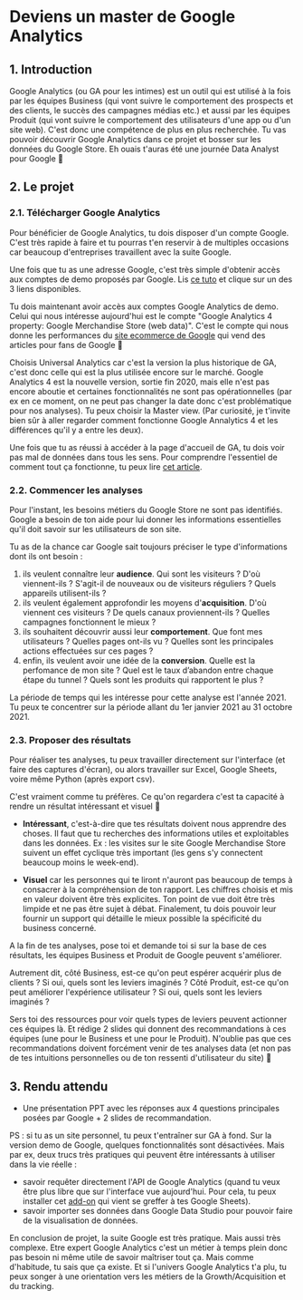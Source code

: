 # Deviens un master de Google Analytics 

## 1. Introduction
 
Google Analytics (ou GA pour les intimes) est un outil qui est utilisé à la fois par les équipes Business (qui vont suivre le comportement des prospects et des clients, le succès des campagnes médias etc.) et aussi par les équipes Produit (qui vont suivre le comportement des utilisateurs d'une app ou d'un site web). 
C'est donc une compétence de plus en plus recherchée. Tu vas pouvoir découvrir Google Analytics dans ce projet et bosser sur les données du Google Store. Eh ouais t'auras été une journée Data Analyst pour Google 🚀 

## 2. Le projet

### 2.1. Télécharger Google Analytics

Pour bénéficier de Google Analytics, tu dois disposer d'un compte Google. C'est très rapide à faire et tu pourras t'en reservir à de multiples occasions car beaucoup d'entreprises travaillent avec la suite Google.

Une fois que tu as une adresse Google, c'est très simple d'obtenir accès aux comptes de demo proposés par Google. Lis [ce tuto](https://analytics.google.com/analytics/web/#/p213025502/reports/reportinghub?params=_u..nav%3Dmaui) et clique sur un des 3 liens disponibles. 

Tu dois maintenant avoir accès aux comptes Google Analytics de demo. Celui qui nous intéresse aujourd'hui est le compte "Google Analytics 4 property: Google Merchandise Store (web data)". C'est le compte qui nous donne les performances du [site ecommerce de Google](https://www.googlemerchandisestore.com/) qui vend des articles pour fans de Google 🤤

Choisis Universal Analytics car c'est la version la plus historique de GA, c'est donc celle qui est la plus utilisée encore sur le marché. Google Analytics 4 est la nouvelle version, sortie fin 2020, mais elle n'est pas encore aboutie et certaines fonctionnalités ne sont pas opérationnelles (par ex en ce moment, on ne peut pas changer la date donc c'est problématique pour nos analyses). Tu peux choisir la Master view. (Par curiosité, je t'invite bien sûr à aller regarder comment fonctionne Google Annalytics 4 et les différences qu'il y a entre les deux).

Une fois que tu as réussi à accéder à la page d'accueil de GA, tu dois voir pas mal de données dans tous les sens. Pour comprendre l'essentiel de comment tout ça fonctionne, tu peux lire [cet article](https://imrsiv.fr/methode/google-analytics-un-outil-puissant-pour-analyser-laudience-de-votre-site-internet/).


### 2.2. Commencer les analyses

Pour l'instant, les besoins métiers du Google Store ne sont pas identifiés. Google a besoin de ton aide pour lui donner les informations essentielles qu'il doit savoir sur les utilisateurs de son site. 

Tu as de la chance car Google sait toujours préciser le type d'informations dont ils ont besoin : 
1) ils veulent connaître leur **audience**. Qui sont les visiteurs ? D'où viennent-ils ? S'agit-il de nouveaux ou de visiteurs réguliers ? Quels appareils utilisent-ils ?
2) ils veulent également approfondir les moyens d'**acquisition**. D'où viennent ces visiteurs ? De quels canaux proviennent-ils ? Quelles campagnes fonctionnent le mieux ?
3) ils souhaitent découvrir aussi leur **comportement**. Que font mes utilisateurs ? Quelles pages ont-ils vu ? Quelles sont les principales actions effectuées sur ces pages ?
4) enfin, ils veulent avoir une idée de la **conversion**. Quelle est la perfomance de mon site ? Quel est le taux d’abandon entre chaque étape du tunnel ? Quels sont les produits qui rapportent le plus ? 

La période de temps qui les intéresse pour cette analyse est l'année 2021. Tu peux te concentrer sur la période allant du 1er janvier 2021 au 31 octobre 2021.


### 2.3. Proposer des résultats

Pour réaliser tes analyses, tu peux travailler directement sur l'interface (et faire des captures d'écran), ou alors travailler sur Excel, Google Sheets, voire même Python (après export csv). 

C'est vraiment comme tu préfères. Ce qu'on regardera c'est ta capacité à rendre un résultat intéressant et visuel 🌈

- **Intéressant**, c'est-à-dire que tes résultats doivent nous apprendre des choses. Il faut que tu recherches des informations utiles et exploitables dans les données. Ex : les visites sur le site Google Merchandise Store suivent un effet cyclique très important (les gens s'y connectent beaucoup moins le week-end).

- **Visuel** car les personnes qui te liront n'auront pas beaucoup de temps à consacrer à la compréhension de ton rapport. Les chiffres choisis et mis en valeur doivent être très explicites. Ton point de vue doit être très limpide et ne pas être sujet à débat. Finalement, tu dois pouvoir leur fournir un support qui détaille le mieux possible la spécificité du business concerné.


A la fin de tes analyses, pose toi et demande toi si sur la base de ces résultats, les équipes Business et Produit de Google peuvent s'améliorer.

Autrement dit, côté Business, est-ce qu'on peut espérer acquérir plus de clients ? Si oui, quels sont les leviers imaginés ?
Côté Produit, est-ce qu'on peut améliorer l'expérience utilisateur ? Si oui, quels sont les leviers imaginés ? 

Sers toi des ressources pour voir quels types de leviers peuvent actionner ces équipes là. Et rédige 2 slides qui donnent des recommandations à ces équipes (une pour le Business et une pour le Produit). N'oublie pas que ces recommandations doivent forcément venir de tes analyses data (et non pas de tes intuitions personnelles ou de ton ressenti d'utilisateur du site) 🙈


## 3. Rendu attendu
- Une présentation PPT avec les réponses aux 4 questions principales posées par Google + 2 slides de recommandation.
 
 
 
PS : si tu as un site personnel, tu peux t'entraîner sur GA à fond. Sur la version demo de Google, quelques fonctionnalités sont désactivées. Mais par ex, deux trucs très pratiques qui peuvent être intéressants à utiliser dans la vie réelle : 
- savoir requêter directement l'API de Google Analytics (quand tu veux être plus libre que sur l'interface vue aujourd'hui. Pour cela, tu peux installer cet [add-on](https://workspace.google.com/marketplace/app/google_analytics/477988381226) qui vient se greffer à tes Google Sheets). 
- savoir importer ses données dans Google Data Studio pour pouvoir faire de la visualisation de données.

En conclusion de projet, la suite Google est très pratique. Mais aussi très complexe. Etre expert Google Analytics c'est un métier à temps plein donc pas besoin ni même utile de savoir maîtriser tout ça. Mais comme d'habitude, tu sais que ça existe. Et si l'univers Google Analytics t'a plu, tu peux songer à une orientation vers les métiers de la Growth/Acquisition et du tracking.
